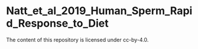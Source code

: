 # Natt_et_al_2019_Human_Sperm_Rapid_Response_to_Diet

The content of this repository is licensed under cc-by-4.0.
